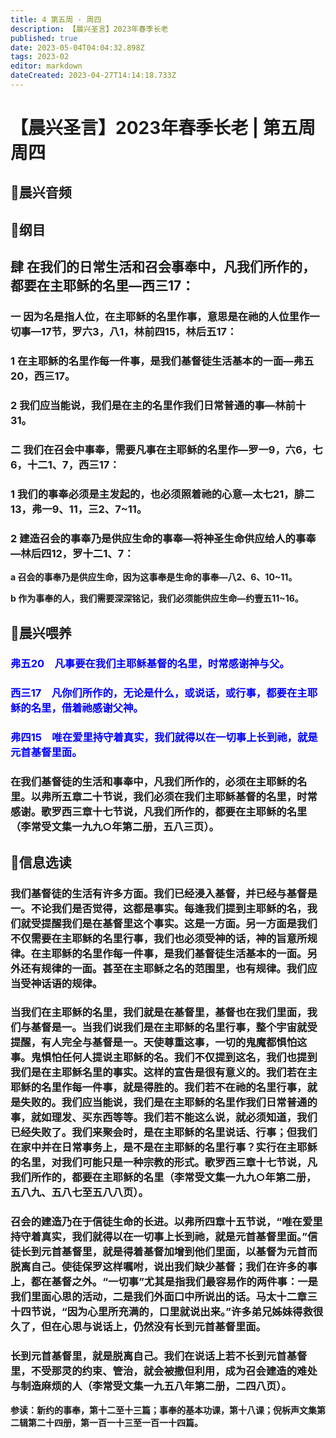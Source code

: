 ```yaml
---
title: 4 第五周 · 周四
description: 【晨兴圣言】2023年春季长老
published: true
date: 2023-05-04T04:04:32.898Z
tags: 2023-02
editor: markdown
dateCreated: 2023-04-27T14:14:18.733Z
---
```


# 【晨兴圣言】2023年春季长老 | 第五周周四
## 🎵晨兴音频

<!-- Google tag (gtag.js) -->
<script async src="https://www.googletagmanager.com/gtag/js?id=G-1P8709Z16T"></script>
<script>
  window.dataLayer = window.dataLayer || [];
  function gtag(){dataLayer.push(arguments);}
  gtag('js', new Date());

  gtag('config', 'G-1P8709Z16T');
</script>
## 📙纲目

## **肆	在我们的日常生活和召会事奉中，凡我们所作的，都要在主耶稣的名里—西三17：**

### 一	因为名是指人位，在主耶稣的名里作事，意思是在祂的人位里作一切事—17节，罗六3，八1，林前四15，林后五17：

### 1	在主耶稣的名里作每一件事，是我们基督徒生活基本的一面—弗五20，西三17。

### 2	我们应当能说，我们是在主的名里作我们日常普通的事—林前十31。

### 二	我们在召会中事奉，需要凡事在主耶稣的名里作—罗一9，六6，七6，十二1、7，西三17：

### 1	我们的事奉必须是主发起的，也必须照着祂的心意—太七21，腓二13，弗一9、11，三2、7~11。

### 2	建造召会的事奉乃是供应生命的事奉—将神圣生命供应给人的事奉—林后四12，罗十二1、7：

**a	召会的事奉乃是供应生命，因为这事奉是生命的事奉—八2、6、10~11。**

**b	作为事奉的人，我们需要深深铭记，我们必须能供应生命—约壹五11~16。**

## 📙晨兴喂养

###  <font color=blue> **弗五20&emsp;凡事要在我们主耶稣基督的名里，时常感谢神与父。**</font>

###  <font color=blue> **西三17&emsp;凡你们所作的，无论是什么，或说话，或行事，都要在主耶稣的名里，借着祂感谢父神。**</font>

###  <font color=blue> **弗四15&emsp;唯在爱里持守着真实，我们就得以在一切事上长到祂，就是元首基督里面。**</font>

### 在我们基督徒的生活和事奉中，凡我们所作的，必须在主耶稣的名里。以弗所五章二十节说，我们必须在我们主耶稣基督的名里，时常感谢。歌罗西三章十七节说，凡我们所作的，都要在主耶稣的名里（李常受文集一九九○年第二册，五八三页）。

## 📙信息选读

### 我们基督徒的生活有许多方面。我们已经浸入基督，并已经与基督是一。不论我们是否觉得，这都是事实。每逢我们提到主耶稣的名，我们就受提醒我们是在基督里这个事实。这是一方面。另一方面是我们不仅需要在主耶稣的名里行事，我们也必须受神的话，神的旨意所规律。在主耶稣的名里作每一件事，是我们基督徒生活基本的一面。另外还有规律的一面。甚至在主耶稣之名的范围里，也有规律。我们应当受神话语的规律。

### 当我们在主耶稣的名里，我们就是在基督里，基督也在我们里面，我们与基督是一。当我们说我们是在主耶稣的名里行事，整个宇宙就受提醒，有人完全与基督是一。天使尊重这事，一切的鬼魔都惧怕这事。鬼惧怕任何人提说主耶稣的名。我们不仅提到这名，我们也提到我们是在主耶稣名里的事实。这样的宣告是很有意义的。我们若在主耶稣的名里作每一件事，就是得胜的。我们若不在祂的名里行事，就是失败的。我们应当能说，我们是在主耶稣的名里作我们日常普通的事，就如理发、买东西等等。我们若不能这么说，就必须知道，我们已经失败了。我们来聚会时，是在主耶稣的名里说话、行事；但我们在家中并在日常事务上，是不是在主耶稣的名里行事？实行在主耶稣的名里，对我们可能只是一种宗教的形式。歌罗西三章十七节说，凡我们所作的，都要在主耶稣的名里（李常受文集一九九○年第二册，五八九、五八七至五八八页）。

### 召会的建造乃在于信徒生命的长进。以弗所四章十五节说，“唯在爱里持守着真实，我们就得以在一切事上长到祂，就是元首基督里面。”信徒长到元首基督里，就是得着基督加增到他们里面，以基督为元首而脱离自己。使徒保罗这样嘱咐，说出我们缺少基督；我们在许多的事上，都在基督之外。“一切事”尤其是指我们最容易作的两件事：一是我们里面心思的活动，二是我们外面口中所说出的话。马太十二章三十四节说，“因为心里所充满的，口里就说出来。”许多弟兄姊妹得救很久了，但在心思与说话上，仍然没有长到元首基督里面。

### 长到元首基督里，就是脱离自己。我们在说话上若不长到元首基督里，不受那灵的约束、管治，就会被撒但利用，成为召会建造的难处与制造麻烦的人（李常受文集一九五八年第二册，二四八页）。

**参读：新约的事奉，第十二至十三篇；事奉的基本功课，第十八课；倪柝声文集第二辑第二十四册，第一百一十三至一百一十四篇。**